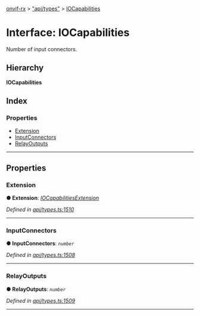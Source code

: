 [onvif-rx](../README.md) > ["api/types"](../modules/_api_types_.md) > [IOCapabilities](../interfaces/_api_types_.iocapabilities.md)

# Interface: IOCapabilities

Number of input connectors.

## Hierarchy

**IOCapabilities**

## Index

### Properties

* [Extension](_api_types_.iocapabilities.md#extension)
* [InputConnectors](_api_types_.iocapabilities.md#inputconnectors)
* [RelayOutputs](_api_types_.iocapabilities.md#relayoutputs)

---

## Properties

<a id="extension"></a>

###  Extension

**● Extension**: *[IOCapabilitiesExtension](_api_types_.iocapabilitiesextension.md)*

*Defined in [api/types.ts:1510](https://github.com/patrickmichalina/onvif-rx/blob/d62cee9/src/api/types.ts#L1510)*

___
<a id="inputconnectors"></a>

###  InputConnectors

**● InputConnectors**: *`number`*

*Defined in [api/types.ts:1508](https://github.com/patrickmichalina/onvif-rx/blob/d62cee9/src/api/types.ts#L1508)*

___
<a id="relayoutputs"></a>

###  RelayOutputs

**● RelayOutputs**: *`number`*

*Defined in [api/types.ts:1509](https://github.com/patrickmichalina/onvif-rx/blob/d62cee9/src/api/types.ts#L1509)*

___


